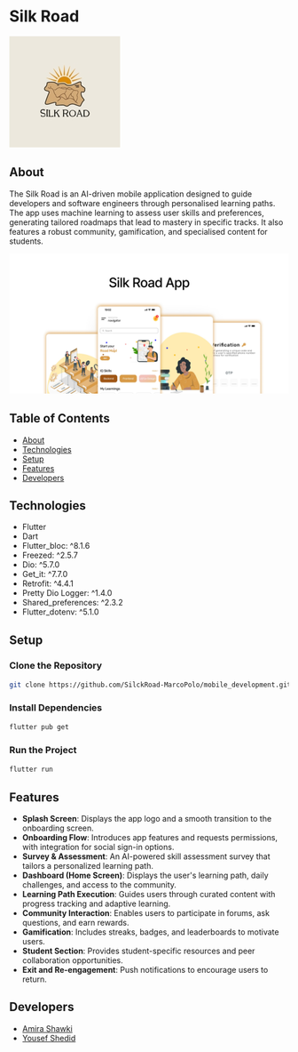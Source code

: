 # Silk Road

![App Screens](assets/images/readme_logo.jpg)

## About
The Silk Road is an AI-driven mobile application designed to guide developers and software engineers through personalised learning paths. The app uses machine learning to assess user skills and preferences, generating tailored roadmaps that lead to mastery in specific tracks. It also features a robust community, gamification, and specialised content for students.

![App Screens](assets/images/readme_img.jpeg)

## Table of Contents
- [About](#about)
- [Technologies](#technologies)
- [Setup](#setup)
- [Features](#features)
- [Developers](#developers)

## Technologies
- Flutter
- Dart
- Flutter_bloc: ^8.1.6
- Freezed: ^2.5.7
- Dio: ^5.7.0
- Get_it: ^7.7.0
- Retrofit: ^4.4.1
- Pretty Dio Logger: ^1.4.0
- Shared_preferences: ^2.3.2
- Flutter_dotenv: ^5.1.0

## Setup

### Clone the Repository
```bash
git clone https://github.com/SilckRoad-MarcoPolo/mobile_development.git
```
### Install Dependencies
```bash
flutter pub get

```
### Run the Project
```bash
flutter run

```
## Features
- **Splash Screen**: Displays the app logo and a smooth transition to the onboarding screen.
- **Onboarding Flow**: Introduces app features and requests permissions, with integration for social sign-in options.
- **Survey & Assessment**: An AI-powered skill assessment survey that tailors a personalized learning path.
- **Dashboard (Home Screen)**: Displays the user's learning path, daily challenges, and access to the community.
- **Learning Path Execution**: Guides users through curated content with progress tracking and adaptive learning.
- **Community Interaction**: Enables users to participate in forums, ask questions, and earn rewards.
- **Gamification**: Includes streaks, badges, and leaderboards to motivate users.
- **Student Section**: Provides student-specific resources and peer collaboration opportunities.
- **Exit and Re-engagement**: Push notifications to encourage users to return.

## Developers
- [Amira Shawki](https://github.com/amirashawki)
- [Yousef Shedid](https://github.com/yshedid)
